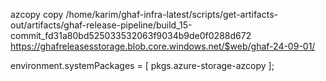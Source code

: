 azcopy copy /home/karim/ghaf-infra-latest/scripts/get-artifacts-out/artifacts/ghaf-release-pipeline/build_15-commit_fd31a80bd525033532063f9034b9de0f0288d672 https://ghafreleasesstorage.blob.core.windows.net/$web/ghaf-24-09-01/

  environment.systemPackages = [
    pkgs.azure-storage-azcopy
  ];
